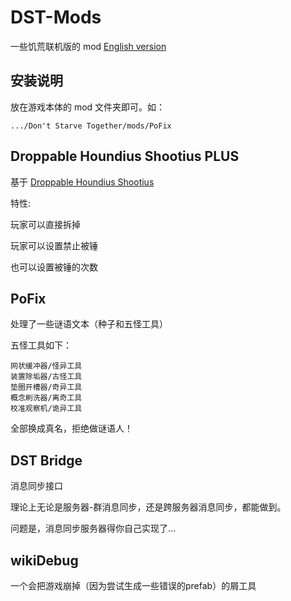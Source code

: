 # DST-Mods
一些饥荒联机版的 mod
[English version](README.md)

## 安装说明
放在游戏本体的 mod 文件夹即可。如：
```
.../Don't Starve Together/mods/PoFix
```


## Droppable Houndius Shootius PLUS

基于 [Droppable Houndius Shootius](https://steamcommunity.com/sharedfiles/filedetails/?id=2134460617)

特性:

玩家可以直接拆掉

玩家可以设置禁止被锤

也可以设置被锤的次数

## PoFix

处理了一些谜语文本（种子和五怪工具）

五怪工具如下：
```
网状缓冲器/怪异工具
装置除垢器/古怪工具
垫圈开槽器/奇异工具
概念刷洗器/离奇工具
校准观察机/诡异工具
```
全部换成真名，拒绝做谜语人！

## DST Bridge
消息同步接口

理论上无论是服务器-群消息同步，还是跨服务器消息同步，都能做到。

问题是，消息同步服务器得你自己实现了...

## wikiDebug
一个会把游戏崩掉（因为尝试生成一些错误的prefab）的屑工具
